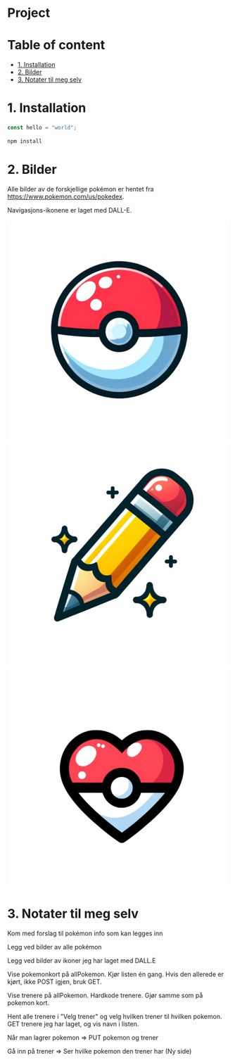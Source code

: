 # Project <!-- omit in toc -->

# Table of content <!-- omit in toc -->

- [1. Installation](#1-installation)
- [2. Bilder](#2-bilder)
- [3. Notater til meg selv](#3-notater-til-meg-selv)

# 1. Installation

```js
const hello = "world";
```

```bash
npm install
```

# 2. Bilder

Alle bilder av de forskjellige pokémon er hentet fra https://www.pokemon.com/us/pokedex.

Navigasjons-ikonene er laget med DALL-E.

<img src="src/assets/graphics/pokemonball.png"> <img src="src/assets/graphics/pokemonPencil.png"> <img src="src/assets/graphics/pokemonFavorite.png">

# 3. Notater til meg selv

Kom med forslag til pokémon info som kan legges inn

Legg ved bilder av alle pokémon

Legg ved bilder av ikoner jeg har laget med DALL.E


Vise pokemonkort på allPokemon.
Kjør listen én gang. Hvis den allerede er kjørt, ikke POST igjen, bruk GET.

Vise trenere på allPokemon.
Hardkode trenere. Gjør samme som på pokemon kort.

Hent alle trenere i "Velg trener" og velg hvilken trener til hvilken pokemon.
GET trenere jeg har laget, og vis navn i listen.

Når man lagrer pokemon => PUT pokemon og trener

Gå inn på trener => Ser hvilke pokemon den trener har
(Ny side)